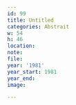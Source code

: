```yaml
---
id: 99
title: Untitled
categories: Abstrait
w: 54
h: 46
location:
note:
file:
year: '1981'
year_start: 1981
year_end:
image:

---
```

